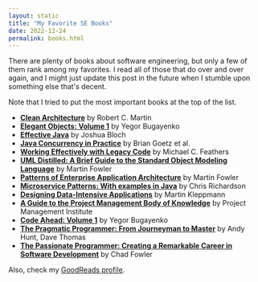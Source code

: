 ```yaml
---
layout: static
title: "My Favorite SE Books"
date: 2022-12-24
permalink: books.html
---
```


There are plenty of books about software engineering, but only a few of them rank
among my favorites. I read all of those that do over and over again, and I might
just update this post in the future when I stumble upon something else that's decent.

Note that I tried to put the most important books at the top of the list.

- [**Clean Architecture**](https://www.amazon.com/Clean-Architecture-Craftsmans-Software-Structure/dp/0134494164) by Robert C. Martin
- [**Elegant Objects: Volume 1**](https://www.amazon.com/Elegant-Objects-1-Yegor-Bugayenko/dp/1519166915) by Yegor Bugayenko
- [**Effective Java**](https://www.amazon.com/Effective-Java-Joshua-Bloch/dp/0134685997) by Joshua Bloch
- [**Java Concurrency in Practice**](http://amzn.to/2cs3KZR) by Brian Goetz et al.
- [**Working Effectively with Legacy Code**](https://www.amazon.com/Working-Effectively-Legacy-Michael-Feathers/dp/0131177052) by Michael C. Feathers
- [**UML Distilled: A Brief Guide to the Standard Object Modeling Language**](https://www.amazon.com/UML-Distilled-Standard-Modeling-Language/dp/0321193687) by Martin Fowler
- [**Patterns of Enterprise Application Architecture**](https://www.amazon.com/Patterns-Enterprise-Application-Architecture-Martin/dp/0321127420) by Martin Fowler
- [**Microservice Patterns: With examples in Java**](https://www.amazon.com/Microservices-Patterns-examples-Chris-Richardson/dp/1617294543) by Chris Richardson
- [**Designing Data-Intensive Applications**](https://www.amazon.com/Designing-Data-Intensive-Applications-Reliable-Maintainable/dp/1449373321) by Martin Kleppmann
- [**A Guide to the Project Management Body of Knowledge**](https://www.pmi.org/pmbok-guide-standards/foundational/pmbok) by Project Management Institute
- [**Code Ahead: Volume 1**](https://www.amazon.com/Code-Ahead-1-Yegor-Bugayenko/dp/1982063742) by Yegor Bugayenko
- [**The Pragmatic Programmer: From Journeyman to Master**](https://www.amazon.com/Pragmatic-Programmer-Journeyman-Master/dp/020161622X) by Andy Hunt, Dave Thomas
- [**The Passionate Programmer: Creating a Remarkable Career in Software Development**](https://www.amazon.com/Passionate-Programmer-Remarkable-Development-Pragmatic-ebook/dp/B00AYQNR5U) by Chad Fowler

Also, check my [GoodReads profile](https://www.goodreads.com/user/show/157275714-aliaksei-bialiauski).